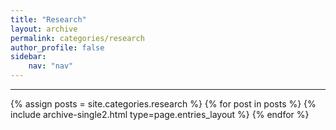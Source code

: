```yaml
---
title: "Research"
layout: archive
permalink: categories/research
author_profile: false
sidebar: 
    nav: "nav"
---
```


<hr>
{% assign posts = site.categories.research %}
{% for post in posts %} {% include archive-single2.html type=page.entries_layout %} {% endfor %}